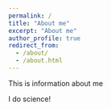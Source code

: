 ```yaml
---
permalink: /
title: "About me"
excerpt: "About me"
author_profile: true
redirect_from:
  - /about/
  - /about.html
---
```


This is information about me

I do science!
